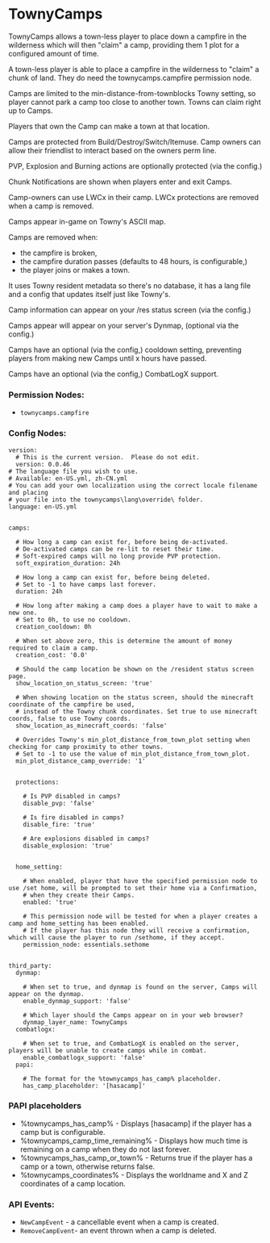 # TownyCamps

TownyCamps allows a town-less player to place down a campfire in the wilderness which will then "claim" a camp, providing them 1 plot for a configured amount of time.

A town-less player is able to place a campfire in the wilderness to "claim" a chunk of land. They do need the townycamps.campfire permission node. 

Camps are limited to the min-distance-from-townblocks Towny setting, so player cannot park a camp too close to another town. Towns can claim right up to Camps.

Players that own the Camp can make a town at that location.

Camps are protected from Build/Destroy/Switch/Itemuse. Camp owners can allow their friendlist to interact based on the owners perm line.

PVP, Explosion and Burning actions are optionally protected (via the config.)

Chunk Notifications are shown when players enter and exit Camps.

Camp-owners can use LWCx in their camp. LWCx protections are removed when a camp is removed.

Camps appear in-game on Towny's ASCII map.

Camps are removed when:
- the campfire is broken,
- the campfire duration passes (defaults to 48 hours, is configurable,)
- the player joins or makes a town.

It uses Towny resident metadata so there's no database, it has a lang file and a config that updates itself just like Towny's.

Camp information can appear on your /res status screen (via the config.)

Camps appear will appear on your server's Dynmap, (optional via the config.)

Camps have an optional (via the config,) cooldown setting, preventing players from making new Camps until x hours have passed.

Camps have an optional (via the config,) CombatLogX support.


### Permission Nodes:
- `townycamps.campfire`


### Config Nodes:
```
version:
  # This is the current version.  Please do not edit.
  version: 0.0.46
# The language file you wish to use.
# Available: en-US.yml, zh-CN.yml
# You can add your own localization using the correct locale filename and placing
# your file into the townycamps\lang\override\ folder.
language: en-US.yml
  
  
camps:
  
  # How long a camp can exist for, before being de-activated.
  # De-activated camps can be re-lit to reset their time.
  # Soft-expired camps will no long provide PVP protection.
  soft_expiration_duration: 24h
  
  # How long a camp can exist for, before being deleted.
  # Set to -1 to have camps last forever.
  duration: 24h
  
  # How long after making a camp does a player have to wait to make a new one.
  # Set to 0h, to use no cooldown.
  creation_cooldown: 0h
  
  # When set above zero, this is determine the amount of money required to claim a camp.
  creation_cost: '0.0'
  
  # Should the camp location be shown on the /resident status screen page.
  show_location_on_status_screen: 'true'
  
  # When showing location on the status screen, should the minecraft coordinate of the campfire be used,
  # instead of the Towny chunk coordinates. Set true to use minecraft coords, false to use Towny coords.
  show_location_as_minecraft_coords: 'false'
  
  # Overrides Towny's min_plot_distance_from_town_plot setting when checking for camp proximity to other towns.
  # Set to -1 to use the value of min_plot_distance_from_town_plot.
  min_plot_distance_camp_override: '1'
  
  
  protections:
  
    # Is PVP disabled in camps?
    disable_pvp: 'false'
  
    # Is fire disabled in camps?
    disable_fire: 'true'
  
    # Are explosions disabled in camps?
    disable_explosion: 'true'
  
  
  home_setting:
  
    # When enabled, player that have the specified permission node to use /set home, will be prompted to set their home via a Confirmation,
    # when they create their Camps.
    enabled: 'true'
  
    # This permission node will be tested for when a player creates a camp and home_setting has been enabled.
    # If the player has this node they will receive a confirmation, which will cause the player to run /sethome, if they accept.
    permission_node: essentials.sethome
  
  
third_party:
  dynmap:
  
    # When set to true, and dynmap is found on the server, Camps will appear on the dynmap.
    enable_dynmap_support: 'false'
  
    # Which layer should the Camps appear on in your web browser?
    dynmap_layer_name: TownyCamps
  combatlogx:
  
    # When set to true, and CombatLogX is enabled on the server, players will be unable to create camps while in combat.
    enable_combatlogx_support: 'false'
  papi:
  
    # The format for the %townycamps_has_camp% placeholder.
    has_camp_placeholder: '[hasacamp]'

```

### PAPI placeholders
- %townycamps_has_camp% - Displays [hasacamp] if the player has a camp but is configurable.
- %townycamps_camp_time_remaining% - Displays how much time is remaining on a camp when they do not last forever.
- %townycamps_has_camp_or_town% - Returns true if the player has a camp or a town, otherwise returns false.
- %townycamps_coordinates% - Displays the worldname and X and Z coordinates of a camp location.

### API Events:
- `NewCampEvent` - a cancellable event when a camp is created.
- `RemoveCampEvent`- an event thrown when a camp is deleted. 

